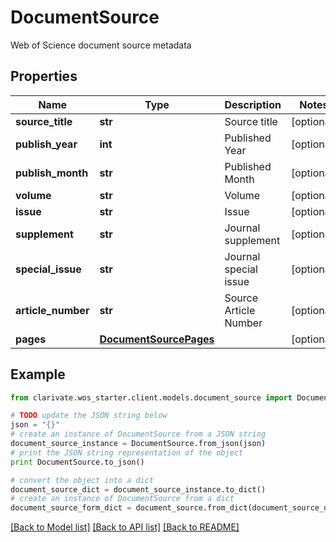 # DocumentSource

Web of Science document source metadata

## Properties

Name | Type | Description | Notes
------------ | ------------- | ------------- | -------------
**source_title** | **str** | Source title | [optional] 
**publish_year** | **int** | Published Year | [optional] 
**publish_month** | **str** | Published Month | [optional] 
**volume** | **str** | Volume | [optional] 
**issue** | **str** | Issue | [optional] 
**supplement** | **str** | Journal supplement | [optional] 
**special_issue** | **str** | Journal special issue | [optional] 
**article_number** | **str** | Source Article Number | [optional] 
**pages** | [**DocumentSourcePages**](DocumentSourcePages.md) |  | [optional] 

## Example

```python
from clarivate.wos_starter.client.models.document_source import DocumentSource

# TODO update the JSON string below
json = "{}"
# create an instance of DocumentSource from a JSON string
document_source_instance = DocumentSource.from_json(json)
# print the JSON string representation of the object
print DocumentSource.to_json()

# convert the object into a dict
document_source_dict = document_source_instance.to_dict()
# create an instance of DocumentSource from a dict
document_source_form_dict = document_source.from_dict(document_source_dict)
```
[[Back to Model list]](../README.md#documentation-for-models) [[Back to API list]](../README.md#documentation-for-api-endpoints) [[Back to README]](../README.md)


